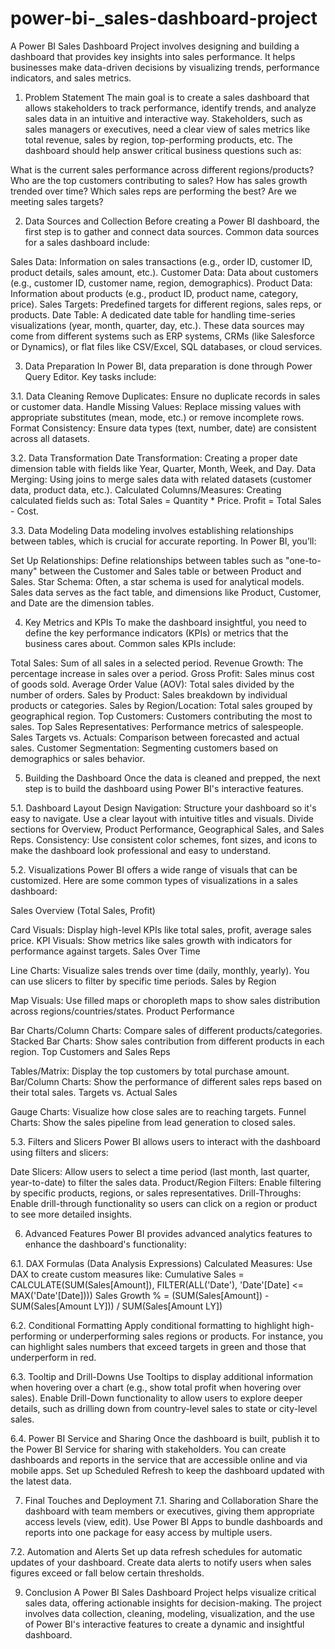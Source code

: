 # power-bi-_sales-dashboard-project

A Power BI Sales Dashboard Project involves designing and building a dashboard that provides key insights into sales performance. It helps businesses make data-driven decisions by visualizing trends, performance indicators, and sales metrics.

1. Problem Statement
The main goal is to create a sales dashboard that allows stakeholders to track performance, identify trends, and analyze sales data in an intuitive and interactive way. Stakeholders, such as sales managers or executives, need a clear view of sales metrics like total revenue, sales by region, top-performing products, etc. The dashboard should help answer critical business questions such as:

What is the current sales performance across different regions/products?
Who are the top customers contributing to sales?
How has sales growth trended over time?
Which sales reps are performing the best?
Are we meeting sales targets?

2. Data Sources and Collection
Before creating a Power BI dashboard, the first step is to gather and connect data sources. Common data sources for a sales dashboard include:

Sales Data: Information on sales transactions (e.g., order ID, customer ID, product details, sales amount, etc.).
Customer Data: Data about customers (e.g., customer ID, customer name, region, demographics).
Product Data: Information about products (e.g., product ID, product name, category, price).
Sales Targets: Predefined targets for different regions, sales reps, or products.
Date Table: A dedicated date table for handling time-series visualizations (year, month, quarter, day, etc.).
These data sources may come from different systems such as ERP systems, CRMs (like Salesforce or Dynamics), or flat files like CSV/Excel, SQL databases, or cloud services.

3. Data Preparation
In Power BI, data preparation is done through Power Query Editor. Key tasks include:

3.1. Data Cleaning
Remove Duplicates: Ensure no duplicate records in sales or customer data.
Handle Missing Values: Replace missing values with appropriate substitutes (mean, mode, etc.) or remove incomplete rows.
Format Consistency: Ensure data types (text, number, date) are consistent across all datasets.

3.2. Data Transformation
Date Transformation: Creating a proper date dimension table with fields like Year, Quarter, Month, Week, and Day.
Data Merging: Using joins to merge sales data with related datasets (customer data, product data, etc.).
Calculated Columns/Measures: Creating calculated fields such as:
Total Sales = Quantity * Price.
Profit = Total Sales - Cost.

3.3. Data Modeling
Data modeling involves establishing relationships between tables, which is crucial for accurate reporting. In Power BI, you’ll:

Set Up Relationships: Define relationships between tables such as "one-to-many" between the Customer and Sales table or between Product and Sales.
Star Schema: Often, a star schema is used for analytical models. Sales data serves as the fact table, and dimensions like Product, Customer, and Date are the dimension tables.

4. Key Metrics and KPIs
To make the dashboard insightful, you need to define the key performance indicators (KPIs) or metrics that the business cares about. Common sales KPIs include:

Total Sales: Sum of all sales in a selected period.
Revenue Growth: The percentage increase in sales over a period.
Gross Profit: Sales minus cost of goods sold.
Average Order Value (AOV): Total sales divided by the number of orders.
Sales by Product: Sales breakdown by individual products or categories.
Sales by Region/Location: Total sales grouped by geographical region.
Top Customers: Customers contributing the most to sales.
Top Sales Representatives: Performance metrics of salespeople.
Sales Targets vs. Actuals: Comparison between forecasted and actual sales.
Customer Segmentation: Segmenting customers based on demographics or sales behavior.

5. Building the Dashboard
Once the data is cleaned and prepped, the next step is to build the dashboard using Power BI's interactive features.

5.1. Dashboard Layout Design
Navigation: Structure your dashboard so it's easy to navigate. Use a clear layout with intuitive titles and visuals. Divide sections for Overview, Product Performance, Geographical Sales, and Sales Reps.
Consistency: Use consistent color schemes, font sizes, and icons to make the dashboard look professional and easy to understand.

5.2. Visualizations
Power BI offers a wide range of visuals that can be customized. Here are some common types of visualizations in a sales dashboard:

Sales Overview (Total Sales, Profit)

Card Visuals: Display high-level KPIs like total sales, profit, average sales price.
KPI Visuals: Show metrics like sales growth with indicators for performance against targets.
Sales Over Time

Line Charts: Visualize sales trends over time (daily, monthly, yearly). You can use slicers to filter by specific time periods.
Sales by Region

Map Visuals: Use filled maps or choropleth maps to show sales distribution across regions/countries/states.
Product Performance

Bar Charts/Column Charts: Compare sales of different products/categories.
Stacked Bar Charts: Show sales contribution from different products in each region.
Top Customers and Sales Reps

Tables/Matrix: Display the top customers by total purchase amount.
Bar/Column Charts: Show the performance of different sales reps based on their total sales.
Targets vs. Actual Sales

Gauge Charts: Visualize how close sales are to reaching targets.
Funnel Charts: Show the sales pipeline from lead generation to closed sales.

5.3. Filters and Slicers
Power BI allows users to interact with the dashboard using filters and slicers:

Date Slicers: Allow users to select a time period (last month, last quarter, year-to-date) to filter the sales data.
Product/Region Filters: Enable filtering by specific products, regions, or sales representatives.
Drill-Throughs: Enable drill-through functionality so users can click on a region or product to see more detailed insights.

6. Advanced Features
Power BI provides advanced analytics features to enhance the dashboard's functionality:

6.1. DAX Formulas (Data Analysis Expressions)
Calculated Measures: Use DAX to create custom measures like:
Cumulative Sales = CALCULATE(SUM(Sales[Amount]), FILTER(ALL('Date'), 'Date'[Date] <= MAX('Date'[Date])))
Sales Growth % = (SUM(Sales[Amount]) - SUM(Sales[Amount LY])) / SUM(Sales[Amount LY])

6.2. Conditional Formatting
Apply conditional formatting to highlight high-performing or underperforming sales regions or products. For instance, you can highlight sales numbers that exceed targets in green and those that underperform in red.

6.3. Tooltip and Drill-Downs
Use Tooltips to display additional information when hovering over a chart (e.g., show total profit when hovering over sales).
Enable Drill-Down functionality to allow users to explore deeper details, such as drilling down from country-level sales to state or city-level sales.

6.4. Power BI Service and Sharing
Once the dashboard is built, publish it to the Power BI Service for sharing with stakeholders.
You can create dashboards and reports in the service that are accessible online and via mobile apps.
Set up Scheduled Refresh to keep the dashboard updated with the latest data.

7. Final Touches and Deployment
7.1. Sharing and Collaboration
Share the dashboard with team members or executives, giving them appropriate access levels (view, edit).
Use Power BI Apps to bundle dashboards and reports into one package for easy access by multiple users.

7.2. Automation and Alerts
Set up data refresh schedules for automatic updates of your dashboard.
Create data alerts to notify users when sales figures exceed or fall below certain thresholds.

9. Conclusion
A Power BI Sales Dashboard Project helps visualize critical sales data, offering actionable insights for decision-making. The project involves data collection, cleaning, modeling, visualization, and the use of Power BI's interactive features to create a dynamic and insightful dashboard.
